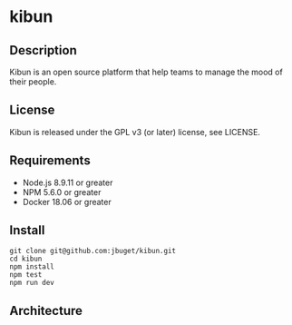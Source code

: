 # kibun

## Description

Kibun is an open source  platform that help teams to manage the mood of their people.

## License

Kibun is released under the GPL v3 (or later) license, see LICENSE.

## Requirements

- Node.js 8.9.11 or greater
- NPM 5.6.0 or greater
- Docker 18.06 or greater

## Install

```
git clone git@github.com:jbuget/kibun.git
cd kibun
npm install
npm test
npm run dev
```

## Architecture


